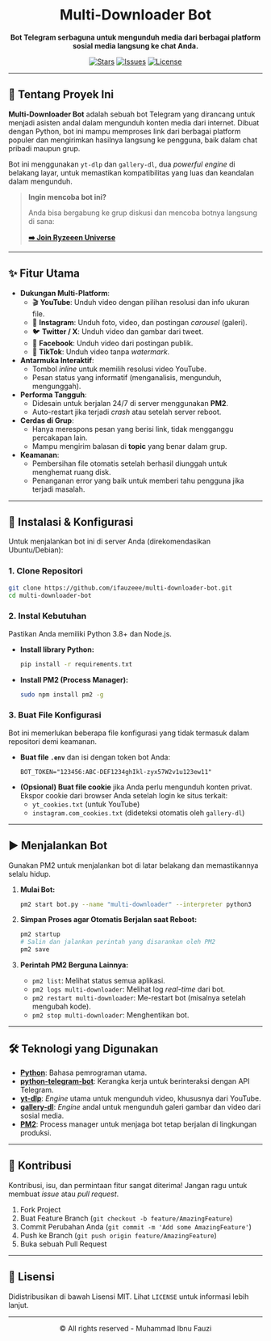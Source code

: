 <div align="center">
  <h1>Multi-Downloader Bot</h1>
  <p>
    <b>Bot Telegram serbaguna untuk mengunduh media dari berbagai platform sosial media langsung ke chat Anda.</b>
  </p>

  <p>
    <a href="https://github.com/ifauzeee/multi-downloader-bot/stargazers"><img src="https://img.shields.io/github/stars/ifauzeee/multi-downloader-bot?style=for-the-badge&color=ffd000" alt="Stars"></a>
    <a href="https://github.com/ifauzeee/multi-downloader-bot/issues"><img src="https://img.shields.io/github/issues/ifauzeee/multi-downloader-bot?style=for-the-badge&color=ff6252" alt="Issues"></a>
    <a href="https://github.com/ifauzeee/multi-downloader-bot/blob/main/LICENSE"><img src="https://img.shields.io/github/license/ifauzeee/multi-downloader-bot?style=for-the-badge&color=00aeff" alt="License"></a>
  </p>
</div>

---

## 📖 Tentang Proyek Ini

**Multi-Downloader Bot** adalah sebuah bot Telegram yang dirancang untuk menjadi asisten andal dalam mengunduh konten media dari internet. Dibuat dengan Python, bot ini mampu memproses link dari berbagai platform populer dan mengirimkan hasilnya langsung ke pengguna, baik dalam chat pribadi maupun grup.

Bot ini menggunakan `yt-dlp` dan `gallery-dl`, dua *powerful engine* di belakang layar, untuk memastikan kompatibilitas yang luas dan keandalan dalam mengunduh.

> **Ingin mencoba bot ini?**
>
> Anda bisa bergabung ke grup diskusi dan mencoba botnya langsung di sana:
>
> **[➡️ Join Ryzeeen Universe](https://t.me/RyzeeenUniverse)**

---

## ✨ Fitur Utama

- **Dukungan Multi-Platform**:
  - 🎬 **YouTube**: Unduh video dengan pilihan resolusi dan info ukuran file.
  - 📸 **Instagram**: Unduh foto, video, dan postingan *carousel* (galeri).
  - 🐦 **Twitter / X**: Unduh video dan gambar dari tweet.
  - 📘 **Facebook**: Unduh video dari postingan publik.
  - 🎵 **TikTok**: Unduh video tanpa *watermark*.
- **Antarmuka Interaktif**:
  - Tombol *inline* untuk memilih resolusi video YouTube.
  - Pesan status yang informatif (menganalisis, mengunduh, mengunggah).
- **Performa Tangguh**:
  - Didesain untuk berjalan 24/7 di server menggunakan **PM2**.
  - Auto-restart jika terjadi *crash* atau setelah server reboot.
- **Cerdas di Grup**:
  - Hanya merespons pesan yang berisi link, tidak mengganggu percakapan lain.
  - Mampu mengirim balasan di **topic** yang benar dalam grup.
- **Keamanan**:
  - Pembersihan file otomatis setelah berhasil diunggah untuk menghemat ruang disk.
  - Penanganan error yang baik untuk memberi tahu pengguna jika terjadi masalah.

---

## 🚀 Instalasi & Konfigurasi

Untuk menjalankan bot ini di server Anda (direkomendasikan Ubuntu/Debian):

### 1. **Clone Repositori**
```bash
git clone https://github.com/ifauzeee/multi-downloader-bot.git
cd multi-downloader-bot
```

### 2. **Instal Kebutuhan**
Pastikan Anda memiliki Python 3.8+ dan Node.js.

- **Install library Python:**
  ```bash
  pip install -r requirements.txt
  ```
- **Install PM2 (Process Manager):**
  ```bash
  sudo npm install pm2 -g
  ```

### 3. **Buat File Konfigurasi**
Bot ini memerlukan beberapa file konfigurasi yang tidak termasuk dalam repositori demi keamanan.

- **Buat file `.env`** dan isi dengan token bot Anda:
  ```
  BOT_TOKEN="123456:ABC-DEF1234ghIkl-zyx57W2v1u123ew11"
  ```
- **(Opsional) Buat file cookie** jika Anda perlu mengunduh konten privat. Ekspor cookie dari browser Anda setelah login ke situs terkait:
  - `yt_cookies.txt` (untuk YouTube)
  - `instagram.com_cookies.txt` (dideteksi otomatis oleh `gallery-dl`)

---

## ▶️ Menjalankan Bot

Gunakan PM2 untuk menjalankan bot di latar belakang dan memastikannya selalu hidup.

1.  **Mulai Bot:**
    ```bash
    pm2 start bot.py --name "multi-downloader" --interpreter python3
    ```

2.  **Simpan Proses agar Otomatis Berjalan saat Reboot:**
    ```bash
    pm2 startup
    # Salin dan jalankan perintah yang disarankan oleh PM2
    pm2 save
    ```

3.  **Perintah PM2 Berguna Lainnya:**
    - `pm2 list`: Melihat status semua aplikasi.
    - `pm2 logs multi-downloader`: Melihat log *real-time* dari bot.
    - `pm2 restart multi-downloader`: Me-restart bot (misalnya setelah mengubah kode).
    - `pm2 stop multi-downloader`: Menghentikan bot.

---

## 🛠️ Teknologi yang Digunakan

- **[Python](https://www.python.org/)**: Bahasa pemrograman utama.
- **[python-telegram-bot](https://python-telegram-bot.org/)**: Kerangka kerja untuk berinteraksi dengan API Telegram.
- **[yt-dlp](https://github.com/yt-dlp/yt-dlp)**: *Engine* utama untuk mengunduh video, khususnya dari YouTube.
- **[gallery-dl](https://github.com/gallery-dl/gallery-dl)**: *Engine* andal untuk mengunduh galeri gambar dan video dari sosial media.
- **[PM2](https://pm2.keymetrics.io/)**: Process manager untuk menjaga bot tetap berjalan di lingkungan produksi.

---

## 🤝 Kontribusi

Kontribusi, isu, dan permintaan fitur sangat diterima! Jangan ragu untuk membuat *issue* atau *pull request*.

1.  Fork Project
2.  Buat Feature Branch (`git checkout -b feature/AmazingFeature`)
3.  Commit Perubahan Anda (`git commit -m 'Add some AmazingFeature'`)
4.  Push ke Branch (`git push origin feature/AmazingFeature`)
5.  Buka sebuah Pull Request

---

## 📄 Lisensi

Didistribusikan di bawah Lisensi MIT. Lihat `LICENSE` untuk informasi lebih lanjut.

---

<div align="center">
  © All rights reserved - Muhammad Ibnu Fauzi
</div>
